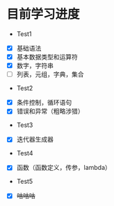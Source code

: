 # 目前学习进度

- Test1

- [x] 基础语法
- [x] 基本数据类型和运算符
- [x] 数字，字符串
- [ ] 列表，元组，字典，集合

- Test2

- [x] 条件控制，循环语句
- [x] 错误和异常（粗略涉猎）

- Test3
- [x] 迭代器生成器

- Test4
- [x] 函数（函数定义，传参，lambda）

- Test5
- [x] ~~咕咕咕~~